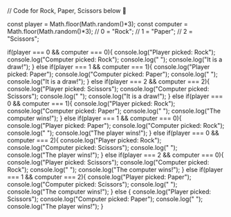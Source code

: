 // Code for Rock, Paper, Scissors below 💖

const player = Math.floor(Math.random()*3);
const computer = Math.floor(Math.random()*3);
// 0 = "Rock";
// 1 = "Paper";
// 2 = "Scissors";

if(player === 0 && computer === 0){
  console.log("Player picked:   Rock");
  console.log("Computer picked: Rock");
  console.log(" ");
  console.log("It is a draw!");
} else if(player === 1 && computer === 1){
  console.log("Player picked:   Paper");
  console.log("Computer picked: Paper");
  console.log(" ");
  console.log("It is a draw!");
} else if(player === 2 && computer === 2){
  console.log("Player picked:   Scissors");
  console.log("Computer picked: Scissors");
  console.log(" ");
  console.log("It is a draw!");
} else if(player === 0 && computer === 1){
  console.log("Player picked:   Rock");
  console.log("Computer picked: Paper");
  console.log(" ");
  console.log("The computer wins!");
} else if(player === 1 && computer === 0){
  console.log("Player picked:   Paper");
  console.log("Computer picked: Rock");
  console.log(" ");
  console.log("The player wins!");
} else if(player === 0 && computer === 2){
  console.log("Player picked:   Rock");
  console.log("Computer picked: Scissors");
  console.log(" ");
  console.log("The player wins!");
} else if(player === 2 && computer === 0){
  console.log("Player picked:   Scissors");
  console.log("Computer picked: Rock");
  console.log(" ");
  console.log("The computer wins!");
} else if(player === 1 && computer === 2){
  console.log("Player picked:   Paper");
  console.log("Computer picked: Scissors");
  console.log(" ");
  console.log("The computer wins!");
} else {
  console.log("Player picked:   Scissors");
  console.log("Computer picked: Paper");
  console.log(" ");
  console.log("The player wins!");
}
